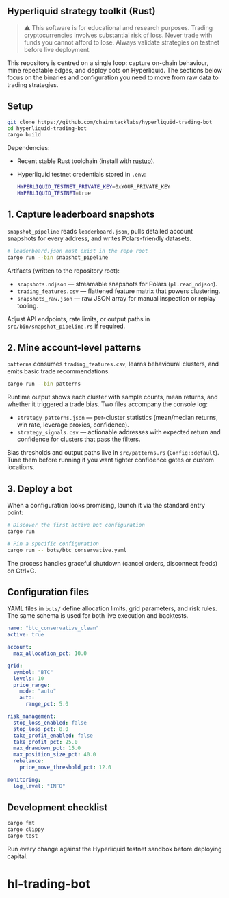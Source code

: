 ## Hyperliquid strategy toolkit (Rust)

> ⚠️ This software is for educational and research purposes. Trading cryptocurrencies involves substantial risk of loss. Never trade with funds you cannot afford to lose. Always validate strategies on testnet before live deployment.

This repository is centred on a single loop: capture on-chain behaviour, mine repeatable edges, and deploy bots on Hyperliquid. The sections below focus on the binaries and configuration you need to move from raw data to trading strategies.

## Setup

```bash
git clone https://github.com/chainstacklabs/hyperliquid-trading-bot
cd hyperliquid-trading-bot
cargo build
```

Dependencies:

- Recent stable Rust toolchain (install with [rustup](https://rustup.rs/)).
- Hyperliquid testnet credentials stored in `.env`:

  ```bash
  HYPERLIQUID_TESTNET_PRIVATE_KEY=0xYOUR_PRIVATE_KEY
  HYPERLIQUID_TESTNET=true
  ```

## 1. Capture leaderboard snapshots

`snapshot_pipeline` reads `leaderboard.json`, pulls detailed account snapshots for every address, and writes Polars-friendly datasets.

```bash
# leaderboard.json must exist in the repo root
cargo run --bin snapshot_pipeline
```

Artifacts (written to the repository root):

- `snapshots.ndjson` — streamable snapshots for Polars (`pl.read_ndjson`).
- `trading_features.csv` — flattened feature matrix that powers clustering.
- `snapshots_raw.json` — raw JSON array for manual inspection or replay tooling.

Adjust API endpoints, rate limits, or output paths in `src/bin/snapshot_pipeline.rs` if required.

## 2. Mine account-level patterns

`patterns` consumes `trading_features.csv`, learns behavioural clusters, and emits basic trade recommendations.

```bash
cargo run --bin patterns
```

Runtime output shows each cluster with sample counts, mean returns, and whether it triggered a trade bias. Two files accompany the console log:

- `strategy_patterns.json` — per-cluster statistics (mean/median returns, win rate, leverage proxies, confidence).
- `strategy_signals.csv` — actionable addresses with expected return and confidence for clusters that pass the filters.

Bias thresholds and output paths live in `src/patterns.rs` (`Config::default`). Tune them before running if you want tighter confidence gates or custom locations.

## 3. Deploy a bot

When a configuration looks promising, launch it via the standard entry point:

```bash
# Discover the first active bot configuration
cargo run

# Pin a specific configuration
cargo run -- bots/btc_conservative.yaml
```

The process handles graceful shutdown (cancel orders, disconnect feeds) on Ctrl+C.

## Configuration files

YAML files in `bots/` define allocation limits, grid parameters, and risk rules. The same schema is used for both live execution and backtests.

```yaml
name: "btc_conservative_clean"
active: true

account:
  max_allocation_pct: 10.0

grid:
  symbol: "BTC"
  levels: 10
  price_range:
    mode: "auto"
    auto:
      range_pct: 5.0

risk_management:
  stop_loss_enabled: false
  stop_loss_pct: 8.0
  take_profit_enabled: false
  take_profit_pct: 25.0
  max_drawdown_pct: 15.0
  max_position_size_pct: 40.0
  rebalance:
    price_move_threshold_pct: 12.0

monitoring:
  log_level: "INFO"
```

## Development checklist

```bash
cargo fmt
cargo clippy
cargo test
```

Run every change against the Hyperliquid testnet sandbox before deploying capital.

# hl-trading-bot
